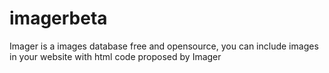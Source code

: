 # imagerbeta
Imager is a images database free and opensource, you can include images in your website with html code proposed by Imager

